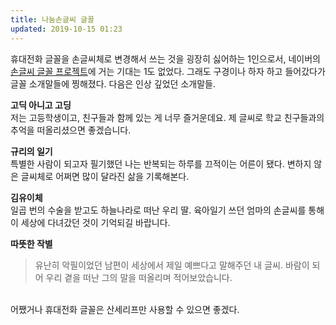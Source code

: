 ```yaml
---
title: 나눔손글씨 글꼴
updated: 2019-10-15 01:23
---
```


휴대전화 글꼴을 손글씨체로 변경해서 쓰는 것을 굉장히 싫어하는 1인으로서, 네이버의 [손글씨 글꼴 프로젝트](https://clova.ai/handwriting/list.html)에 거는 기대는 1도 없었다. 그래도 구경이나 하자 하고 들어갔다가 글꼴 소개말들에 찡해졌다. 다음은 인상 깊었던 소개말들.

**고딕 아니고 고딩**<br>
저는 고등학생이고, 친구들과 함께 있는 게 너무 즐거운데요. 제 글씨로 학교 친구들과의 추억을 떠올리셨으면 좋겠습니다.

**규리의 일기**<br>
특별한 사람이 되고자 필기했던 나는 반복되는 하루를 끄적이는 어른이 됐다. 변하지 않은 글씨체로 어쩌면 많이 달라진 삶을 기록해본다.

**김유이체**<br>
일곱 번의 수술을 받고도 하늘나라로 떠난 우리 딸. 육아일기 쓰던 엄마의 손글씨를 통해 이 세상에 다녀갔던 것이 기억되길 바랍니다.

**따뜻한 작별**<br>
> 유난히 악필이었던 남편이 세상에서 제일 예쁘다고 말해주던 내 글씨. 바람이 되어 우리 곁을 떠난 그의 말을 떠올리며 적어보았습니다.

<div class="divider"></div>

<br>
어쨌거나 휴대전화 글꼴은 산세리프만 사용할 수 있으면 좋겠다.

